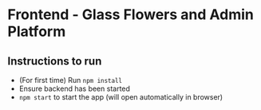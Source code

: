 # Frontend - Glass Flowers and Admin Platform
## Instructions to run

- (For first time) Run `npm install`
- Ensure backend has been started
- `npm start` to start the app (will open automatically in browser)
